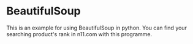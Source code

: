 # BeautifulSoup

This is an example for using BeautifulSoup in python. You can find your searching product's rank in n11.com with this programme. 
